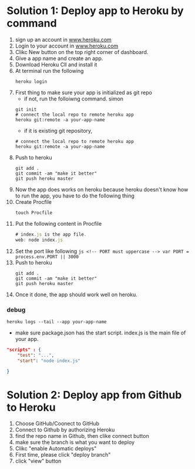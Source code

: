 # Solution 1: Deploy app to Heroku by command
1. sign up an account in www.heroku.com
2. Login to your account in www.heroku.com
3. Clikc New button on the top right corner of dashboard.
4. Give a app name and create an app.
5. Download Heroku ClI and install it
6. At terminal run the following 
    ```shell
    heroku login
    ```
7. First thing to make sure your app is initialized as git repo
    - if not, run the folloiwng command. simon
    ```shell
    git init
    # connect the local repo to remote heroku app
    heroku git:remote -a your-app-name
    ```
    - if it is existing git repository, 
    ```shell
    # connect the local repo to remote heroku app
    heroku git:remote -a your-app-name
    ```
8. Push to heroku
    ```shell
    git add .
    git commit -am "make it better"
    git push heroku master
    ```
9. Now the app does works on heroku because heroku doesn't know how to run the app, you have to do the following thing
10. Create Procfile
    ```shell
    touch Procfile
    ```
11. Put the following content in Procfile
    ```js
    # index.js is the app file.
    web: node index.js
    ```
12.  Set the port like following 
    ```js
    <!-- PORT must uppercase -->
    var PORT = process.env.PORT || 3000
    ```
13. Push to heroku
    ```shell
    git add .
    git commit -am "make it better"
    git push heroku master
    ```
14. Once it done, the app should work well on heroku.



### debug
```shell
heroku logs --tail --app your-app-name
```
- make sure package.json has the start script. index.js is the main file of your app.
```json
"scripts" : {
    "test": "...",
    "start": "node index.js" 

}
```

# Solution 2: Deploy app from Github to Heroku

1. Choose GitHub/Coonect to GitHub
2. Connect to Github by authorizing Heroku
3. find the repo name in Github, then clike connect button
4. make sure the branch is what you want to deploy
5. Clikc "enable Automatic deploys"
6. First time, please click "deploy branch"
7. click "view" button
